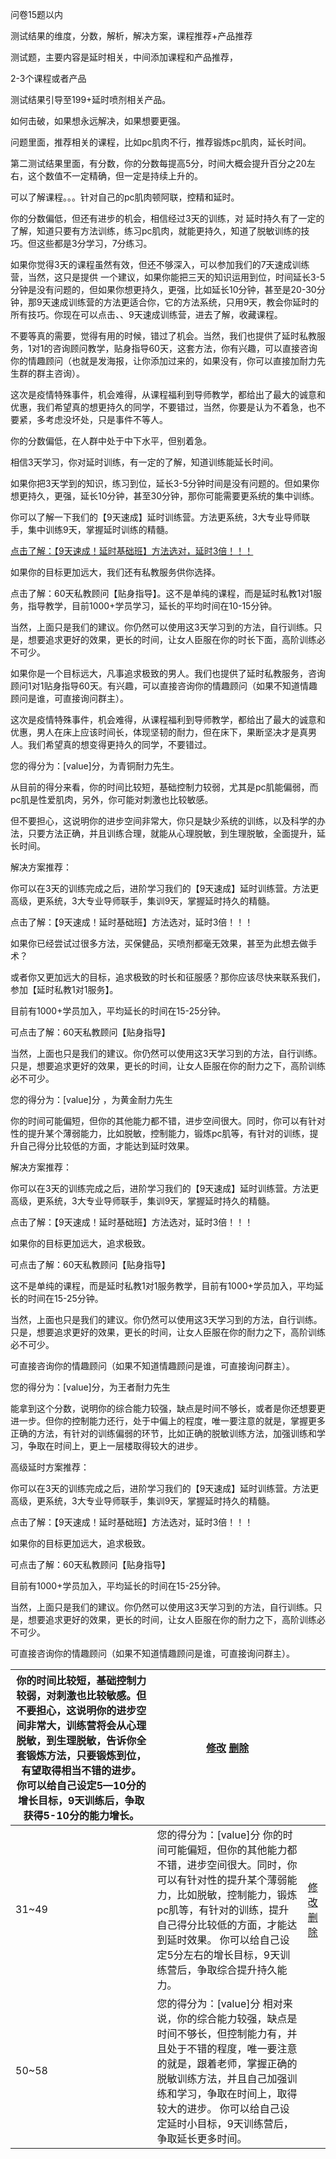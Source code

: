 问卷15题以内



测试结果的维度，分数，解析，解决方案，课程推荐+产品推荐



测试题，主要内容是延时相关，中间添加课程和产品推荐，



2-3个课程或者产品



测试结果引导至199+延时喷剂相关产品。

如何击破，如果想永远解决，如果想要更强。





问题里面，推荐相关的课程，比如pc肌肉不行，推荐锻炼pc肌肉，延长时间。



第二测试结果里面，有分数，你的分数每提高5分，时间大概会提升百分之20左右，这个数值不一定精确，但一定是持续上升的。

可以了解课程。。。针对自己的pc肌肉顿阿联，控精和延时。



你的分数偏低，但还有进步的机会，相信经过3天的训练，对 延时持久有了一定的了解，知道只要有方法训练，练习pc肌肉，就能更持久，知道了脱敏训练的技巧。但这些都是3分学习，7分练习。



如果你觉得3天的课程虽然有效，但还不够深入，可以参加我们的7天速成训练营，当然，这只是提供 一个建议，如果你能把三天的知识运用到位，时间延长3-5分钟是没有问题的，但如果你想更持久，更强，比如延长10分钟，甚至是20-30分钟，那9天速成训练营的方法更适合你，它的方法系统，只用9天，教会你延时的所有技巧。你现在可以点击、、9天速成训练营，进去了解，收藏课程。

不要等真的需要，觉得有用的时候，错过了机会。当然，我们也提供了延时私教服务，1对1的咨询顾问教学，贴身指导60天，这套方法，你有兴趣，可以直接咨询你的情趣顾问（也就是发海报，让你添加过来的，如果没有，你可以直接加耐力先生群的群主咨询）。

这次是疫情特殊事件，机会难得，从课程福利到导师教学，都给出了最大的诚意和优惠，我们希望真的想更持久的同学，不要错过，当然，你要是认为不着急，也不要紧，多考虑没坏处，只是事件不等人。



你的分数偏低，在人群中处于中下水平，但别着急。

相信3天学习，你对延时训练，有一定的了解，知道训练能延长时间。

如果你把3天学到的知识，练习到位，延长3-5分钟时间是没有问题的。但如果你想更持久，更强，延长10分钟，甚至30分钟，那你可能需要更系统的集中训练。

你可以了解一下我们的【9天速成】延时训练营。方法更系统，3大专业导师联手，集中训练9天，掌握延时训练的精髓。

[点击了解：【9天速成！延时基础班】方法选对，延时3倍！！！](https://r.wjx.com/redirect.aspx?url=http%3A%2F%2Ffw1.ahkkk.com%2Fclass3.php%3Fid%3D1401&activity=58059469)

如果你的目标更加远大，我们还有私教服务供你选择。

点击了解：60天私教顾问【贴身指导】。这不是单纯的课程，而是延时私教1对1服务，指导教学，目前1000+学员学习，延长的平均时间在10-15分钟。

当然，上面只是我们的建议。你仍然可以使用这3天学习到的方法，自行训练。只是，想要追求更好的效果，更长的时间，让女人臣服在你的时长下面，高阶训练必不可少。

如果你是一个目标远大，凡事追求极致的男人。我们也提供了延时私教服务，咨询顾问1对1贴身指导60天。有兴趣，可以直接咨询你的情趣顾问（如果不知道情趣顾问是谁，可直接询问群主）。

这次是疫情特殊事件，机会难得，从课程福利到导师教学，都给出了最大的诚意和优惠，男人在床上应该时间长，体现坚韧的耐力，但在床下，果断坚决才是真男人。我们希望真的想变得更持久的同学，不要错过。









您的得分为：[value]分，为青铜耐力先生。

从目前的得分来看，你的时间比较短，基础控制力较弱，尤其是pc肌能偏弱，而pc肌是性爱肌肉，另外，你可能对刺激也比较敏感。

但不要担心，这说明你的进步空间非常大，你只是缺少系统的训练，以及科学的办法，只要方法正确，并且训练合理，就能从心理脱敏，到生理脱敏，全面提升，延长时间。



解决方案推荐：

你可以在3天的训练完成之后，进阶学习我们的【9天速成】延时训练营。方法更高级，更系统，3大专业导师联手，集训9天，掌握延时持久的精髓。

点击了解：【9天速成！延时基础班】方法选对，延时3倍！！！



如果你已经尝试过很多方法，买保健品，买喷剂都毫无效果，甚至为此想去做手术？

或者你又更加远大的目标，追求极致的时长和征服感？那你应该尽快来联系我们，参加【延时私教1对1服务】。



目前有1000+学员加入，平均延长的时间在15-25分钟。



可点击了解：60天私教顾问【贴身指导】



当然，上面也只是我们的建议。你仍然可以使用这3天学习到的方法，自行训练。只是，想要追求更好的效果，更长的时间，让女人臣服在你的耐力之下，高阶训练必不可少。



您的得分为：[value]分 ，为黄金耐力先生



你的时间可能偏短，但你的其他能力都不错，进步空间很大。同时，你可以有针对性的提升某个薄弱能力，比如脱敏，控制能力，锻炼pc肌等，有针对的训练，提升自己得分比较低的方面，才能达到延时效果。



解决方案推荐：

你可以在3天的训练完成之后，进阶学习我们的【9天速成】延时训练营。方法更高级，更系统，3大专业导师联手，集训9天，掌握延时持久的精髓。

点击了解：【9天速成！延时基础班】方法选对，延时3倍！！！



如果你的目标更加远大，追求极致。

可点击了解：60天私教顾问【贴身指导】

这不是单纯的课程，而是延时私教1对1服务教学，目前有1000+学员加入，平均延长的时间在15-25分钟。

当然，上面也只是我们的建议。你仍然可以使用这3天学习到的方法，自行训练。只是，想要追求更好的效果，更长的时间，让女人臣服在你的耐力之下，高阶训练必不可少。

可直接咨询你的情趣顾问（如果不知道情趣顾问是谁，可直接询问群主）。





您的得分为：[value]分，为王者耐力先生  



能拿到这个分数，说明你的综合能力较强，缺点是时间不够长，或者是你还想要更进一步。但你的控制能力还行，处于中偏上的程度，唯一要注意的就是，掌握更多正确的方法，有针对的训练偏弱的环节，比如正确的脱敏训练方法，加强训练和学习，争取在时间上，更上一层楼取得较大的进步。



高级延时方案推荐：

你可以在3天的训练完成之后，进阶学习我们的【9天速成】延时训练营。方法更高级，更系统，3大专业导师联手，集训9天，掌握延时持久的精髓。

点击了解：【9天速成！延时基础班】方法选对，延时3倍！！！



如果你的目标更加远大，追求极致。

可点击了解：60天私教顾问【贴身指导】

目前有1000+学员加入，平均延长的时间在15-25分钟。

当然，上面只是我们的建议。你仍然可以使用这3天学习到的方法，自行训练。只是，想要追求更好的效果，更长的时间，让女人臣服在你的耐力之下，高阶训练必不可少。

可直接咨询你的情趣顾问（如果不知道情趣顾问是谁，可直接询问群主）。



| 你的时间比较短，基础控制力较弱，对刺激也比较敏感。但不要担心，这说明你的进步空间非常大，训练营将会从心理脱敏，到生理脱敏，告诉你全套锻炼方法，只要锻炼到位，有望取得相当不错的进步。 你可以给自己设定5—10分的增长目标，9天训练后，争取获得5-10分的能力增长。 | [修改](javascript:__doPostBack('GridView1$ctl02$btnEdit','')) [删除](javascript:__doPostBack('GridView1$ctl02$btnDelete','')) |                                                              |
| ------------------------------------------------------------ | ------------------------------------------------------------ | ------------------------------------------------------------ |
| 31~49                                                        | 您的得分为：[value]分  你的时间可能偏短，但你的其他能力都不错，进步空间很大。同时，你可以有针对性的提升某个薄弱能力，比如脱敏，控制能力，锻炼pc肌等，有针对的训练，提升自己得分比较低的方面，才能达到延时效果。 你可以给自己设定5分左右的增长目标，9天训练营后，争取综合提升持久能力。 | [修改](javascript:__doPostBack('GridView1$ctl03$btnEdit','')) [删除](javascript:__doPostBack('GridView1$ctl03$btnDelete','')) |
| 50~58                                                        | 您的得分为：[value]分  相对来说，你的综合能力较强，缺点是时间不够长，但控制能力有，并且处于不错的程度，唯一要注意的就是，跟着老师，掌握正确的脱敏训练方法，并且自己加强训练和学习，争取在时间上，取得较大的进步。 你可以给自己设定延时小目标，9天训练营后，争取延长更多时间。 |                                                              |